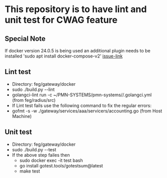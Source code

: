 # This repository is to have lint and unit test for CWAG feature

## Special Note
If docker version 24.0.5 is being used an additional plugin needs to be installed 'sudo apt install docker-compose-v2'
[issue-link](https://askubuntu.com/questions/1488582/docker-24-0-5-on-ubuntu-22-04-using-ubuntu-repositories-not-docker-official-pp)

## Lint test
- Directory: feg/gateway/docker
- sudo ./build.py --lint
- golangci-lint run -c  ~/PMN-SYSTEMS/pmn-systems//.golangci.yml (from feg/radius/src)
- If Lint test fails use the following command to fix the regular errors:
-   gofmt -s -w  ./gateway/services/aaa/servicers/accounting.go (from Host Machine)


## Unit test
- Directory: feg/gateway/docker
- sudo ./build.py --test
- If the above step failes then
   * sudo docker exec -it test bash
   * go install gotest.tools/gotestsum@latest
   * make test
